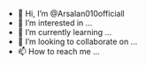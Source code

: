 - 👋 Hi, I’m @Arsalan010officiall
- 👀 I’m interested in ...
- 🌱 I’m currently learning ...
- 💞️ I’m looking to collaborate on ...
- 📫 How to reach me ...

<!---
Arsalan010officiall/Arsalan010officiall is a ✨ special ✨ repository because its `README.md` (this file) appears on your GitHub profile.
You can click the Preview link to take a look at your changes.
--->
